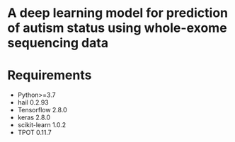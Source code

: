 # A deep learning model for prediction of autism status using whole-exome sequencing data


# Requirements
- Python>=3.7
- hail 0.2.93
- Tensorflow 2.8.0
- keras 2.8.0
- scikit-learn 1.0.2
- TPOT 0.11.7
